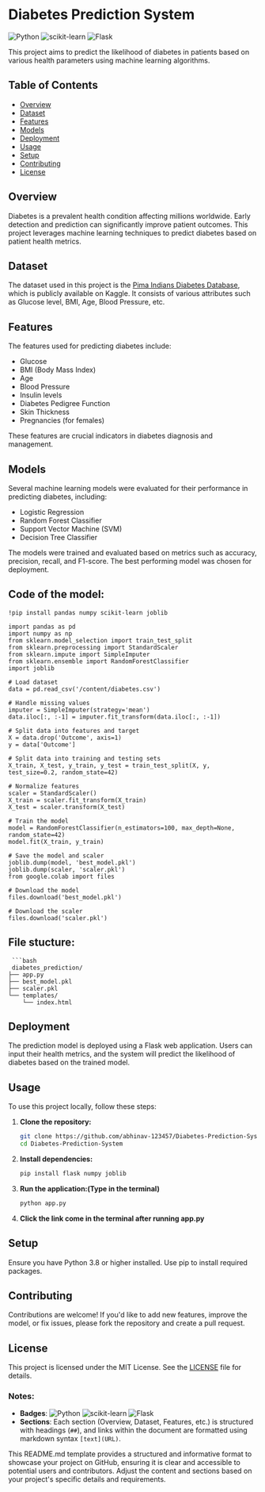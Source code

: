 # Diabetes Prediction System

![Python](https://img.shields.io/badge/Python-3.8%2B-blue)
![scikit-learn](https://img.shields.io/badge/scikit--learn-0.24.2-orange)
![Flask](https://img.shields.io/badge/Flask-2.0.1-green)

This project aims to predict the likelihood of diabetes in patients based on various health parameters using machine learning algorithms.

## Table of Contents

- [Overview](#overview)
- [Dataset](#dataset)
- [Features](#features)
- [Models](#models)
- [Deployment](#deployment)
- [Usage](#usage)
- [Setup](#setup)
- [Contributing](#contributing)
- [License](#license)

## Overview

Diabetes is a prevalent health condition affecting millions worldwide. Early detection and prediction can significantly improve patient outcomes. This project leverages machine learning techniques to predict diabetes based on patient health metrics.

## Dataset

The dataset used in this project is the [Pima Indians Diabetes Database](https://www.kaggle.com/uciml/pima-indians-diabetes-database), which is publicly available on Kaggle. It consists of various attributes such as Glucose level, BMI, Age, Blood Pressure, etc.

## Features

The features used for predicting diabetes include:
- Glucose
- BMI (Body Mass Index)
- Age
- Blood Pressure
- Insulin levels
- Diabetes Pedigree Function
- Skin Thickness
- Pregnancies (for females)

These features are crucial indicators in diabetes diagnosis and management.

## Models

Several machine learning models were evaluated for their performance in predicting diabetes, including:
- Logistic Regression
- Random Forest Classifier
- Support Vector Machine (SVM)
- Decision Tree Classifier

The models were trained and evaluated based on metrics such as accuracy, precision, recall, and F1-score. The best performing model was chosen for deployment.

## Code of the model: 

    !pip install pandas numpy scikit-learn joblib

    import pandas as pd
    import numpy as np
    from sklearn.model_selection import train_test_split
    from sklearn.preprocessing import StandardScaler
    from sklearn.impute import SimpleImputer
    from sklearn.ensemble import RandomForestClassifier
    import joblib

    # Load dataset  
    data = pd.read_csv('/content/diabetes.csv')

    # Handle missing values
    imputer = SimpleImputer(strategy='mean')
    data.iloc[:, :-1] = imputer.fit_transform(data.iloc[:, :-1])

    # Split data into features and target 
    X = data.drop('Outcome', axis=1)
    y = data['Outcome']

    # Split data into training and testing sets
    X_train, X_test, y_train, y_test = train_test_split(X, y, test_size=0.2, random_state=42)

    # Normalize features
    scaler = StandardScaler()
    X_train = scaler.fit_transform(X_train)
    X_test = scaler.transform(X_test)

    # Train the model
    model = RandomForestClassifier(n_estimators=100, max_depth=None, random_state=42)
    model.fit(X_train, y_train)
 
    # Save the model and scaler
    joblib.dump(model, 'best_model.pkl')
    joblib.dump(scaler, 'scaler.pkl')
    from google.colab import files

    # Download the model
    files.download('best_model.pkl')

    # Download the scaler
    files.download('scaler.pkl')


## File stucture:

     ```bash
     diabetes_prediction/
    ├── app.py
    ├── best_model.pkl
    ├── scaler.pkl
    └── templates/
        └── index.html

## Deployment

The prediction model is deployed using a Flask web application. Users can input their health metrics, and the system will predict the likelihood of diabetes based on the trained model.

## Usage

To use this project locally, follow these steps:

1. **Clone the repository:**
   ```bash
   git clone https://github.com/abhinav-123457/Diabetes-Prediction-System.git
   cd Diabetes-Prediction-System
   
2. **Install dependencies:**
   ```bash
   pip install flask numpy joblib
   
3. **Run the application:(Type in the terminal)**
   ```bash
   python app.py

4. **Click the link come in the terminal after running app.py**
 
## Setup

Ensure you have Python 3.8 or higher installed. Use pip to install required packages.

## Contributing
Contributions are welcome! If you'd like to add new features, improve the model, or fix issues, please fork the repository and create a pull request.

## License
This project is licensed under the MIT License. See the [LICENSE](LICENSE) file for details.


### Notes:

- **Badges**:  ![Python](https://img.shields.io/badge/Python-3.8%2B-blue)  ![scikit-learn](https://img.shields.io/badge/scikit--learn-0.24.2-orange)  ![Flask](https://img.shields.io/badge/Flask-2.0.1-green)
- **Sections**: Each section (Overview, Dataset, Features, etc.) is structured with headings (`##`), and links within the document are formatted using markdown syntax `[text](URL)`.

This README.md template provides a structured and informative format to showcase your project on GitHub, ensuring it is clear and accessible to potential users and contributors. Adjust the content and sections based on your project's specific details and requirements.
